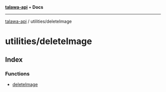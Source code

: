 [**talawa-api**](../../README.md) • **Docs**

***

[talawa-api](../../modules.md) / utilities/deleteImage

# utilities/deleteImage

## Index

### Functions

- [deleteImage](functions/deleteImage.md)
